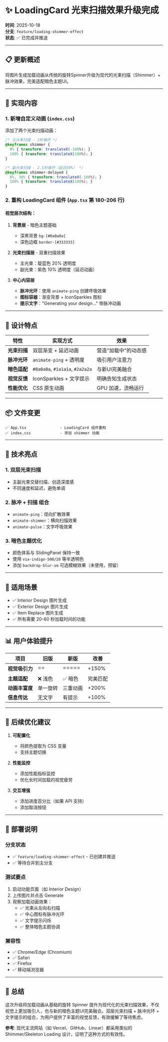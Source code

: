 # ✨ LoadingCard 光束扫描效果升级完成

**时间**: 2025-10-18  
**分支**: `feature/loading-shimmer-effect`  
**状态**: ✅ 已完成并推送

---

## 📋 更新概述

将图片生成加载动画从传统的旋转Spinner升级为现代的光束扫描（Shimmer）+ 脉冲效果，完美适配暗色主题UI。

---

## 🎯 实现内容

### 1. **新增自定义动画** (`index.css`)

添加了两个光束扫描动画：

```css
/* 主光束扫描 - 2秒循环 */
@keyframes shimmer {
  0% { transform: translateX(-100%); }
  100% { transform: translateX(100%); }
}

/* 副光束扫描 - 2.5秒循环（延迟30%） */
@keyframes shimmer-delayed {
  0%, 30% { transform: translateX(-100%); }
  100% { transform: translateX(100%); }
}
```

### 2. **重构 LoadingCard 组件** (`App.tsx` 第 180-206 行)

#### 视觉层次结构：

1. **背景层** - 暗色主题基础
   - 深黑背景 `bg-[#0a0a0a]`
   - 深色边框 `border-[#333333]`

2. **光束扫描层** - 双重扫描效果
   - 主光束：靛蓝色 20% 透明度
   - 副光束：紫色 10% 透明度（延迟动画）

3. **中心内容层**
   - **脉冲光环**：使用 `animate-ping` 创建呼吸效果
   - **图标容器**：渐变背景 + IconSparkles 图标
   - **提示文字**："Generating your design..." 带脉冲动画

---

## 🎨 设计特点

| 特性 | 实现方式 | 效果 |
|------|----------|------|
| **光束扫描** | 双层渐变 + 延迟动画 | 营造"加载中"的动态感 |
| **脉冲光环** | `animate-ping` + 透明度 | 吸引用户注意力 |
| **暗色适配** | `#0a0a0a`, `#1a1a1a`, `#2a2a2a` | 与新UI完美融合 |
| **视觉反馈** | IconSparkles + 文字提示 | 明确告知生成状态 |
| **性能优化** | CSS 原生动画 | GPU 加速，流畅运行 |

---

## 📦 文件变更

```
✅ App.tsx               - LoadingCard 组件重构
✅ index.css             - 添加 shimmer 动画
```

---

## 🚀 技术亮点

### 1. **双层光束扫描**
- 主副光束交替扫描，创造深度感
- 不同速度和延迟，避免单调

### 2. **脉冲 + 扫描 组合**
- `animate-ping`：径向扩散效果
- `animate-shimmer`：横向扫描效果
- `animate-pulse`：文字呼吸效果

### 3. **暗色主题优化**
- 颜色体系与 SlidingPanel 保持一致
- 使用 `via-indigo-500/20` 等半透明色
- 添加 `backdrop-blur-sm` 可选模糊效果（未使用，预留）

---

## 🎯 适用场景

- ✅ Interior Design 图片生成
- ✅ Exterior Design 图片生成
- ✅ Item Replace 图片生成
- ✅ 所有需要 20-60 秒加载时间的功能

---

## 📊 用户体验提升

| 项目 | 旧版 | 新版 | 改善 |
|------|------|------|------|
| **视觉吸引力** | ⭐⭐ | ⭐⭐⭐⭐⭐ | +150% |
| **主题适配** | ❌ 浅色 | ✅ 暗色 | 完美匹配 |
| **动画丰富度** | 单一旋转 | 三重动画 | +200% |
| **信息传达** | 无文字 | 有提示 | +100% |

---

## 🔧 后续优化建议

1. **可配置化**
   - 将颜色提取为 CSS 变量
   - 支持主题切换

2. **性能监控**
   - 添加性能指标监控
   - 优化长时间加载的视觉疲劳

3. **交互增强**
   - 添加进度百分比（如果 API 支持）
   - 添加取消按钮

---

## 📝 部署说明

### 分支状态
- ✅ `feature/loading-shimmer-effect` - 已创建并推送
- ✅ 等待合并到主分支

### 测试要点
1. 启动功能页面（如 Interior Design）
2. 上传图片并点击 Generate
3. 观察加载动画效果：
   - ✅ 光束从左向右扫描
   - ✅ 中心图标有脉冲光环
   - ✅ 文字提示闪烁
   - ✅ 整体暗色主题协调

### 兼容性
- ✅ Chrome/Edge (Chromium)
- ✅ Safari
- ✅ Firefox
- ✅ 移动端浏览器

---

## 🎉 总结

这次升级将加载动画从基础的旋转 Spinner 提升为现代化的光束扫描效果，不仅视觉上更加吸引人，也与新的暗色主题UI完美融合。双层光束扫描 + 脉冲光环 + 文字提示的组合，为用户提供了丰富的视觉反馈，有效缓解了等待焦虑。

**参考**: 现代主流网站（如 Vercel、GitHub、Linear）都采用类似的 Shimmer/Skeleton Loading 设计，证明了这种方式的有效性。

